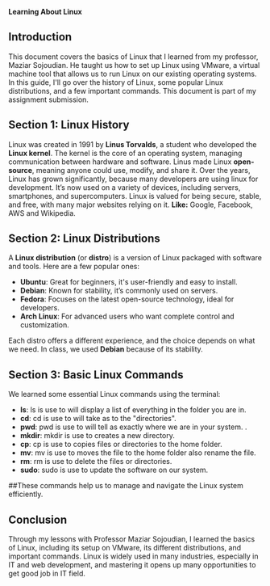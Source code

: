 **Learning About Linux**


## Introduction


This document covers the basics of Linux that I learned from my professor, Maziar Sojoudian. He taught us how to set up Linux using VMware, a virtual machine tool that allows us to run Linux on our existing operating systems. In this guide, I'll go over the history of Linux, some popular Linux distributions, and a few important commands. This document is part of my assignment submission.


## Section 1: Linux History
Linux was created in 1991 by **Linus Torvalds**, a student who developed the **Linux kernel**. The kernel is the core of an operating system, managing communication between hardware and software. Linus made Linux **open-source**, meaning anyone could use, modify, and share it.
Over the years, Linux has grown significantly, because many developers are using linux for development. It’s now used on a variety of devices, including servers, smartphones, and supercomputers. Linux is valued for being secure, stable, and free, with many major websites relying on it.
**Like:** Google, Facebook, AWS and Wikipedia.


## Section 2: Linux Distributions


A **Linux distribution** (or **distro**) is a version of Linux packaged with software and tools. Here are a few popular ones:


- **Ubuntu**: Great for beginners, it's user-friendly and easy to install.
- **Debian**: Known for stability, it’s commonly used on servers.
- **Fedora**: Focuses on the latest open-source technology, ideal for developers.
- **Arch Linux**: For advanced users who want complete control and customization.


Each distro offers a different experience, and the choice depends on what we need. In class, we used **Debian** because of its stability.


## Section 3: Basic Linux Commands


We learned some essential Linux commands using the terminal:


- **ls**: ls is use to will display a list of everything in the folder you are in.
- **cd**: cd is use to will take as to the "directories".
- **pwd**: pwd is use to will tell as exactly where we are in your system. .
- **mkdir**: mkdir is use to creates a new directory.
- **cp**: cp is use to copies files or directories to the home folder.
- **mv**: mv is use to moves the file to the home folder also rename the file.
- **rm**: rm is use to delete the files or directories.
- **sudo**: sudo  is use to update the software on our system.

##These commands help us to manage and navigate the Linux system efficiently.


## Conclusion
Through my lessons with Professor Maziar Sojoudian, I learned the basics of Linux, including its setup on VMware, its different distributions, and important commands. Linux is widely used in many industries, especially in IT and web development, and mastering it opens up many opportunities to get good job in IT field.
